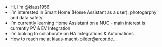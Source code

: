 - Hi, I’m @klaus1956
- I’m interested in Smart Home (Home Assistant as a user), photogarphy and data safety
- I’m currently learning Home Assistant on a NUC - main interest is currently PV & EV Integration
- I’m looking to collaborate on HA Integrations & Automations
- How to reach me at klaus-macht-bilder@arcor.de...

<!---
klaus1956/klaus1956 is a ✨ special ✨ repository because its `README.md` (this file) appears on your GitHub profile.
You can click the Preview link to take a look at your changes.
--->
